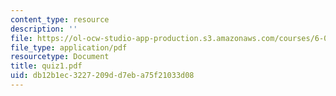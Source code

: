 ```yaml
---
content_type: resource
description: ''
file: https://ol-ocw-studio-app-production.s3.amazonaws.com/courses/6-071j-introduction-to-electronics-signals-and-measurement-spring-2006/db12b1ec3227209dd7eba75f21033d08_quiz1.pdf
file_type: application/pdf
resourcetype: Document
title: quiz1.pdf
uid: db12b1ec-3227-209d-d7eb-a75f21033d08
---
```

